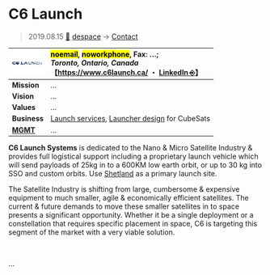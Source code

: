 # C6 Launch
> 2019.08.15 [🚀](../../index/index.md) [despace](../index.md) → [Contact](../contact.md)

|[![](../f/con/c/c6_launch_logo1_thumb.jpg)](../f/con/c/c6_launch_logo1.png)|<mark>noemail</mark>, <mark>noworkphone</mark>, Fax: …;<br> *Toronto, Ontario, Canada*<br> 【<https://www.c6launch.ca/> ・ [LinkedIn ⎆](https://www.linkedin.com/company/c6-launch-systems-inc)】|
|:--|:--|
|**Mission**|…|
|**Vision**|…|
|**Values**|…|
|**Business**|[Launch services](lv.md), [Launcher design](lv.md) for CubeSats|
|**[MGMT](../mgmt.md)**|…|

**C6 Launch Systems** is dedicated to the Nano & Micro Satellite Industry & provides full logistical support including a proprietary launch vehicle which will send payloads of 25kg in to a 600KM low earth orbit, or up to 30 kg into SSO and custom orbits. Use [Shetland](spaceport.md) as a primary launch site.

The Satellite Industry is shifting from large, cumbersome & expensive equipment to much smaller, agile & economically efficient satellites. The current & future demands to move these smaller satellites in to space presents a significant opportunity. Whether it be a single deployment or a constellation that requires specific placement in space, C6 is targeting this segment of the market with a very viable solution.


<p style="page-break-after:always"> </p>

…

